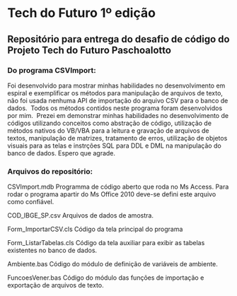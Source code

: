 # Tech do Futuro 1º edição
## Repositório para entrega do desafio de código do Projeto Tech do Futuro Paschoalotto

### Do programa CSVImport:</b>
Foi desenvolvido para mostrar minhas habilidades no desenvolvimento em espiral e exemplificar os métodos para manipulação de arquivos de texto, não foi usada nenhuma API de importação do arquivo CSV para o banco de dados.&nbsp;
Todos os métodos contidos neste programa foram desenvolvidos por mim.&nbsp;
Prezei em demonstrar minhas habilidades no desenvolvimento de códigos utilizando conceitos como abstração de código, utilização de métodos nativos do VB/VBA para a leitura e gravação de arquivos de textos, manipulação de matrizes, tratamento de erros, utilização de objetos visuais para as telas e instrções SQL para DDL e DML na manipulação do banco de dados.
Espero que agrade.

### Arquivos do repositório:

CSVImport.mdb
  Programma de código aberto que roda no Ms Access.
  Para rodar o programa apartir do Ms Office 2010 deve-se defini este arquivo como confiável.

COD_IBGE_SP.csv
  Arquivos de dados de amostra.

Form_ImportarCSV.cls
  Código da tela principal do programa

Form_ListarTabelas.cls
  Código da tela auxiliar para exibir as tabelas existentes no banco de dados.

Ambiente.bas
  Código do módulo de definição de variáveis de ambiente.

FuncoesVener.bas
  Código do módulo das funções de importação e exportação de arquivos de texto.

